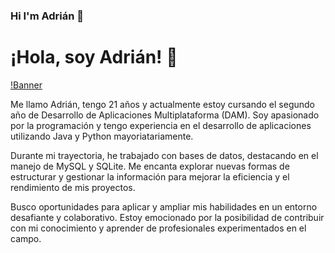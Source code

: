 ### Hi I'm Adrián 👋
# ¡Hola, soy Adrián! 👋

[!Banner]( C:\Users\34603\Pictures\MOREFLAK.png )

Me llamo Adrián, tengo 21 años y actualmente estoy cursando el segundo año de Desarrollo de Aplicaciones Multiplataforma (DAM). Soy apasionado por la programación y tengo experiencia en el desarrollo de aplicaciones utilizando Java y Python mayoriatariamente.

Durante mi trayectoria, he trabajado con bases de datos, destacando en el manejo de MySQL y SQLite. Me encanta explorar nuevas formas de estructurar y gestionar la información para mejorar la eficiencia y el rendimiento de mis proyectos.

Busco oportunidades para aplicar y ampliar mis habilidades en un entorno desafiante y colaborativo. Estoy emocionado por la posibilidad de contribuir con mi conocimiento y aprender de profesionales experimentados en el campo.
<!--
**AdrianMorneo/AdrianMorneo** is a ✨ _special_ ✨ repository because its `README.md` (this file) appears on your GitHub profile.

Here are some ideas to get you started:

- 🔭 I’m currently working on ...
- 🌱 I’m currently learning ...
- 👯 I’m looking to collaborate on ...
- 🤔 I’m looking for help with ...
- 💬 Ask me about ...
- 📫 How to reach me: ...
- 😄 Pronouns: ...
- ⚡ Fun fact: ...
-->
